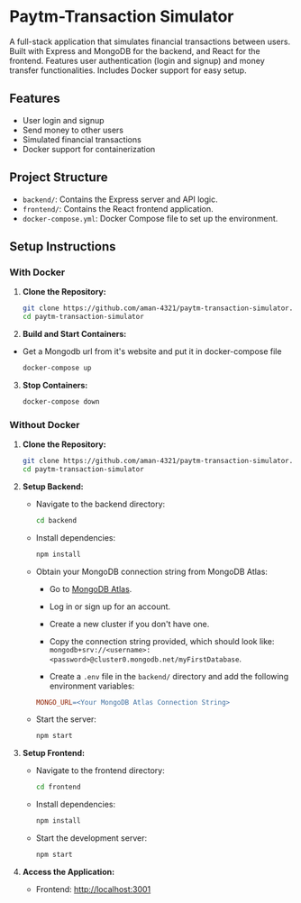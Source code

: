 # Paytm-Transaction Simulator

A full-stack application that simulates financial transactions between users. Built with Express and MongoDB for the backend, and React for the frontend. Features user authentication (login and signup) and money transfer functionalities. Includes Docker support for easy setup.

## Features

- User login and signup
- Send money to other users
- Simulated financial transactions
- Docker support for containerization

## Project Structure

- `backend/`: Contains the Express server and API logic.
- `frontend/`: Contains the React frontend application.
- `docker-compose.yml`: Docker Compose file to set up the environment.

## Setup Instructions

### With Docker

1. **Clone the Repository:**

   ```bash
   git clone https://github.com/aman-4321/paytm-transaction-simulator.git
   cd paytm-transaction-simulator
   ```

2. **Build and Start Containers:**

- Get a Mongodb url from it's website and put it in docker-compose file

  ```bash
  docker-compose up
  ```

3. **Stop Containers:**

   ```bash
   docker-compose down
   ```

### Without Docker

1. **Clone the Repository:**

   ```bash
   git clone https://github.com/aman-4321/paytm-transaction-simulator.git
   cd paytm-transaction-simulator
   ```

2. **Setup Backend:**

   - Navigate to the backend directory:

     ```bash
     cd backend
     ```

   - Install dependencies:

     ```bash
     npm install
     ```

   - Obtain your MongoDB connection string from MongoDB Atlas:

     - Go to [MongoDB Atlas](https://cloud.mongodb.com/).
     - Log in or sign up for an account.
     - Create a new cluster if you don't have one.
     - Copy the connection string provided, which should look like: `mongodb+srv://<username>:<password>@cluster0.mongodb.net/myFirstDatabase`.

     - Create a `.env` file in the `backend/` directory and add the following environment variables:

     ```makefile
     MONGO_URL=<Your MongoDB Atlas Connection String>
     ```

   - Start the server:

     ```bash
     npm start
     ```

3. **Setup Frontend:**

   - Navigate to the frontend directory:

     ```bash
     cd frontend
     ```

   - Install dependencies:

     ```bash
     npm install
     ```

   - Start the development server:

     ```bash
     npm start
     ```

4. **Access the Application:**

   - Frontend: [http://localhost:3001](http://localhost:3001)
